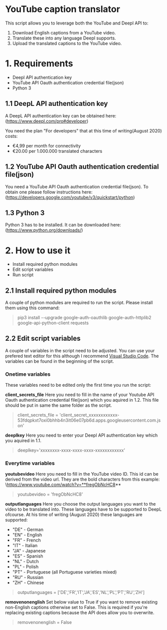 # YouTube caption translator

This script allows you to leverage both the YouTube and Deepl API to:
1.  Download English captions from a YouTube video.
2.  Translate these into any language Deepl supports.
3.  Upload the translated captions to the YouTube video.

# 1.   Requirements

- Deepl API authentication key
- YouTube API Oauth authentication credential file(json)
- Python 3

## 1.1 DeepL API authentication key

A DeepL API authentication key can be obtained here: (https://www.deepl.com/pro#developer)

You need the plan "For developers" that at this time of writing\(August 2020) costs:

- €4,99 per month for connectivity
- €20.00 per 1.000.000 translated characters

## 1.2 YouTube API Oauth authentication credential file(json)

You need a YouTube API Oauth authentication credential file(json). To obtain one please follow instructions here: (https://developers.google.com/youtube/v3/quickstart/python)

## 1.3 Python 3

Python 3 has to be installed. It can be downloaded here: (https://www.python.org/downloads/)

# 2.   How to use it

- Install required python modules
- Edit script variables
- Run script

## 2.1 Install required python modules

A couple of python modules are required to run the script. Please install them using this command:
> pip3 install --upgrade google-auth-oauthlib google-auth-httplib2 google-api-python-client requests

## 2.2 Edit script variables

A couple of variables in the script need to be adjusted. You can use your prefered text editor for this although I recommend [Visual Studio Code](https://code.visualstudio.com/download). The variables can be found in the beginning of the script.

### Onetime variables

These variables need to be edited only the first time you run the script:

**client_secrets_file**
Here you need to fill in the name of your Youtube API Oauth authentication credential file(json) which you aquired in 1.2. This file should be put in same the same folder as the script.
> client_secrets_file = 'client_secret_xxxxxxxxxxxx-53fdqpkxt7oxi0bhhb4n3it06e07pb6d.apps.googleusercontent.com.json'

**deeplkey**
Here you need to enter your Deepl API authentication key which you aquired in 1.1.
> deeplkey='xxxxxxxx-xxxx-xxxx-xxxx-xxxxxxxxxxxx'

### Everytime variables

**youtubevideo**
Here you need to fill in the YouTube video ID. This id can be derived from the video url. They are the bold characters from this example: \https://www.youtube.com/watch?v=**fregObNcHC8**
> youtubevideo = 'fregObNcHC8'

**outputlanguages**
Here you choose the output languages you want to the video to be translated into. These languages have to be supported to DeepL ofcourse. At his time of writing (August 2020) these languages are supported:
- "DE" - German
- "EN" - English
- "FR" - French
- "IT" - Italian
- "JA" - Japanese
- "ES" - Spanish
- "NL" - Dutch
- "PL" - Polish
- "PT" - Portuguese (all Portuguese varieties mixed)
- "RU" - Russian
- "ZH" - Chinese
> outputlanguages = ['DE','FR','IT','JA','ES','NL','PL','PT','RU','ZH']

**removenonenglish**
Set below value to True if you want to remove existing non-English captions otherwise set to False. This is required if you're replacing existing captions because the API does allow you to overwrite.
> removenonenglish = False